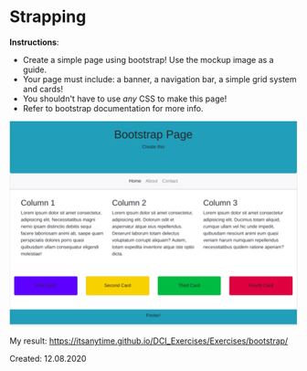 # Strapping

**Instructions**:

* Create a simple page using bootstrap!
Use the mockup image as a guide.
* Your page must include: a banner, a navigation bar, a simple grid system and cards!
* You shouldn't have to use _any_ CSS to make this page!
* Refer to bootstrap documentation for more info.


![mockup-image](./image/mockup.png)

My result: https://itsanytime.github.io/DCI_Exercises/Exercises/bootstrap/


Created: 12.08.2020